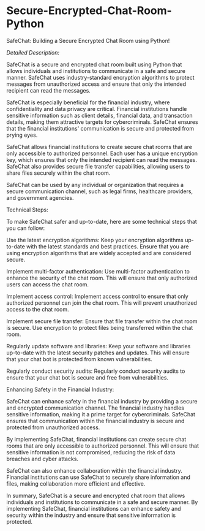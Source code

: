 # Secure-Encrypted-Chat-Room-Python
 SafeChat: Building a Secure Encrypted Chat Room using Python!
 
*Detailed Description:*

SafeChat is a secure and encrypted chat room built using Python that allows individuals and institutions to communicate in a safe and secure manner. SafeChat uses industry-standard encryption algorithms to protect messages from unauthorized access and ensure that only the intended recipient can read the messages.

SafeChat is especially beneficial for the financial industry, where confidentiality and data privacy are critical. Financial institutions handle sensitive information such as client details, financial data, and transaction details, making them attractive targets for cybercriminals. SafeChat ensures that the financial institutions' communication is secure and protected from prying eyes.

SafeChat allows financial institutions to create secure chat rooms that are only accessible to authorized personnel. Each user has a unique encryption key, which ensures that only the intended recipient can read the messages. SafeChat also provides secure file transfer capabilities, allowing users to share files securely within the chat room.

SafeChat can be used by any individual or organization that requires a secure communication channel, such as legal firms, healthcare providers, and government agencies.

Technical Steps:

To make SafeChat safer and up-to-date, here are some technical steps that you can follow:

Use the latest encryption algorithms: Keep your encryption algorithms up-to-date with the latest standards and best practices. Ensure that you are using encryption algorithms that are widely accepted and are considered secure.

Implement multi-factor authentication: Use multi-factor authentication to enhance the security of the chat room. This will ensure that only authorized users can access the chat room.

Implement access control: Implement access control to ensure that only authorized personnel can join the chat room. This will prevent unauthorized access to the chat room.

Implement secure file transfer: Ensure that file transfer within the chat room is secure. Use encryption to protect files being transferred within the chat room.

Regularly update software and libraries: Keep your software and libraries up-to-date with the latest security patches and updates. This will ensure that your chat bot is protected from known vulnerabilities.

Regularly conduct security audits: Regularly conduct security audits to ensure that your chat bot is secure and free from vulnerabilities.

Enhancing Safety in the Financial Industry:

SafeChat can enhance safety in the financial industry by providing a secure and encrypted communication channel. The financial industry handles sensitive information, making it a prime target for cybercriminals. SafeChat ensures that communication within the financial industry is secure and protected from unauthorized access.

By implementing SafeChat, financial institutions can create secure chat rooms that are only accessible to authorized personnel. This will ensure that sensitive information is not compromised, reducing the risk of data breaches and cyber attacks.

SafeChat can also enhance collaboration within the financial industry. Financial institutions can use SafeChat to securely share information and files, making collaboration more efficient and effective.

In summary, SafeChat is a secure and encrypted chat room that allows individuals and institutions to communicate in a safe and secure manner. By implementing SafeChat, financial institutions can enhance safety and security within the industry and ensure that sensitive information is protected.
